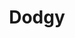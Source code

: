 ---
title: "Dodgy"
summary: "UK indie-pop band, formed in 1990 in Hounslow. After Nigel left to record solo and pursue other interests in 2002, the band carried on with a new singer and additional guitarist. Dodgy \"Mk. II\" were short-lived and the band split up soon after, with Andy and Matt pursuing other interests and joining other bands and \"supergroups\". In 2009 the original lineup got back together for a week-long run of gigs at the Barfly in Camden and toured their comeback album in the winter of 2011 and throughout 2012, including a tour of the highlands and islands of Scotland."
image: "dodgy.jpg"
apple_music_artist_url: "None"
wikipedia_url: "https://en.wikipedia.org/wiki/Dodgy"
---